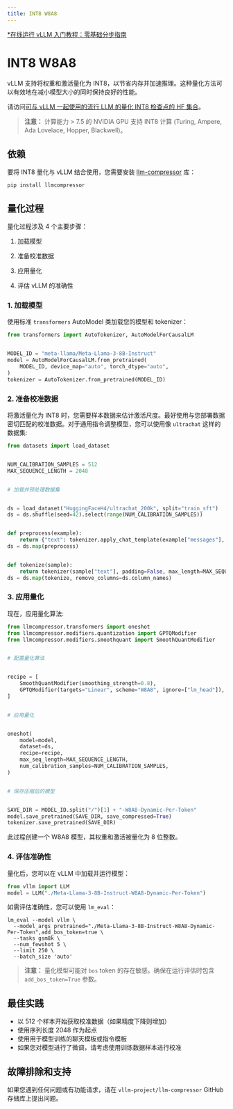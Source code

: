 ```yaml
---
title: INT8 W8A8
---
```


[\*在线运行 vLLM 入门教程：零基础分步指南](https://openbayes.com/console/public/tutorials/rXxb5fZFr29?utm_source=vLLM-CNdoc&utm_medium=vLLM-CNdoc-V1&utm_campaign=vLLM-CNdoc-V1-25ap)

# INT8 W8A8

vLLM 支持将权重和激活量化为 INT8，以节省内存并加速推理。这种量化方法可以有效地在减小模型大小的同时保持良好的性能。

请访问[可与 vLLM 一起使用的流行 LLM 的量化 INT8 检查点的 HF 集合](https://huggingface.co/collections/neuralmagic/int8-llms-for-vllm-668ec32c049dca0369816415)。

> **注意：**
> 计算能力 > 7.5 的 NVIDIA GPU 支持 INT8 计算 (Turing, Ampere, Ada Lovelace, Hopper, Blackwell)。

## 依赖

要将 INT8 量化与 vLLM 结合使用，您需要安装 [llm-compressor](https://github.com/vllm-project/llm-compressor/) 库：

```plain
pip install llmcompressor
```

## 量化过程

量化过程涉及 4 个主要步骤：

1. 加载模型

2. 准备校准数据

3. 应用量化

4. 评估 vLLM 的准确性

### 1. 加载模型

使用标准 `transformers` AutoModel 类加载您的模型和 tokenizer：

```python
from transformers import AutoTokenizer, AutoModelForCausalLM


MODEL_ID = "meta-llama/Meta-Llama-3-8B-Instruct"
model = AutoModelForCausalLM.from_pretrained(
    MODEL_ID, device_map="auto", torch_dtype="auto",
)
tokenizer = AutoTokenizer.from_pretrained(MODEL_ID)


```

### 2. 准备校准数据

将激活量化为 INT8 时，您需要样本数据来估计激活尺度。最好使用与您部署数据密切匹配的校准数据。对于通用指令调整模型，您可以使用像 `ultrachat` 这样的数据集:

```python
from datasets import load_dataset


NUM_CALIBRATION_SAMPLES = 512
MAX_SEQUENCE_LENGTH = 2048


# 加载并预处理数据集


ds = load_dataset("HuggingFaceH4/ultrachat_200k", split="train_sft")
ds = ds.shuffle(seed=42).select(range(NUM_CALIBRATION_SAMPLES))


def preprocess(example):
    return {"text": tokenizer.apply_chat_template(example["messages"], tokenize=False)}
ds = ds.map(preprocess)


def tokenize(sample):
    return tokenizer(sample["text"], padding=False, max_length=MAX_SEQUENCE_LENGTH, truncation=True, add_special_tokens=False)
ds = ds.map(tokenize, remove_columns=ds.column_names)
```

### 3. 应用量化

现在，应用量化算法:

```python
from llmcompressor.transformers import oneshot
from llmcompressor.modifiers.quantization import GPTQModifier
from llmcompressor.modifiers.smoothquant import SmoothQuantModifier


# 配置量化算法


recipe = [
    SmoothQuantModifier(smoothing_strength=0.8),
    GPTQModifier(targets="Linear", scheme="W8A8", ignore=["lm_head"]),
]


# 应用量化


oneshot(
    model=model,
    dataset=ds,
    recipe=recipe,
    max_seq_length=MAX_SEQUENCE_LENGTH,
    num_calibration_samples=NUM_CALIBRATION_SAMPLES,
)


# 保存压缩后的模型


SAVE_DIR = MODEL_ID.split("/")[1] + "-W8A8-Dynamic-Per-Token"
model.save_pretrained(SAVE_DIR, save_compressed=True)
tokenizer.save_pretrained(SAVE_DIR)
```

此过程创建一个 W8A8 模型，其权重和激活被量化为 8 位整数。

### 4. 评估准确性

量化后，您可以在 vLLM 中加载并运行模型：

```python
from vllm import LLM
model = LLM("./Meta-Llama-3-8B-Instruct-W8A8-Dynamic-Per-Token")
```

如需评估准确性，您可以使用 `lm_eval`：

```plain
lm_eval --model vllm \
  --model_args pretrained="./Meta-Llama-3-8B-Instruct-W8A8-Dynamic-Per-Token",add_bos_token=true \
  --tasks gsm8k \
  --num_fewshot 5 \
  --limit 250 \
  --batch_size 'auto'
```

> **注意：**
> 量化模型可能对 `bos` token 的存在敏感。确保在运行评估时包含 `add_bos_token=True` 参数。

## 最佳实践

- 以 512 个样本开始获取校准数据（如果精度下降则增加）
- 使用序列长度 2048 作为起点
- 使用用于模型训练的聊天模板或指令模板
- 如果您对模型进行了微调，请考虑使用训练数据样本进行校准

## 故障排除和支持

如果您遇到任何问题或有功能请求，请在 `vllm-project/llm-compressor` GitHub 存储库上提出问题。
